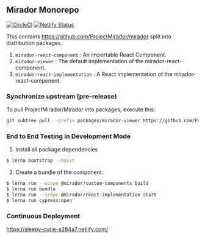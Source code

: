 ## Mirador Monorepo
[![CircleCI](https://circleci.com/gh/ubl-chj/mirador-monorepo.svg?style=shield)](https://circleci.com/gh/ubl-chj/mirador-monorepo)
[![Netlify Status](https://api.netlify.com/api/v1/badges/09e9855d-7322-4056-9b26-82b05a3ad656/deploy-status)](https://app.netlify.com/sites/sleepy-curie-a284a7/deploys)

This contains https://github.com/ProjectMirador/mirador split into distribution packages.

1. `mirador-react-component` : An importable React Component.
2. `mirador-viewer` : The default implementation of the mirador-react-component.
3. `mirador-react-implementation` : A React implementation of the mirador-react-component.

### Synchronize upstream (pre-release)
To pull ProjectMirador/Mirador into packages, execute this:

```bash
git subtree pull --prefix packages/mirador-viewer https://github.com/ProjectMirador/mirador.git master
```
### End to End Testing in Development Mode
1. Install all package dependencies
```bash
$ lerna bootstrap --hoist
```
2. Create a bundle of the component.
```bash
$ lerna run --scope @mirador/custom-components build
$ lerna run bundle
$ lerna run --scope @mirador/react-implementation start
$ lerna run cypress:open
```

### Continuous Deployment 
https://sleepy-curie-a284a7.netlify.com/
